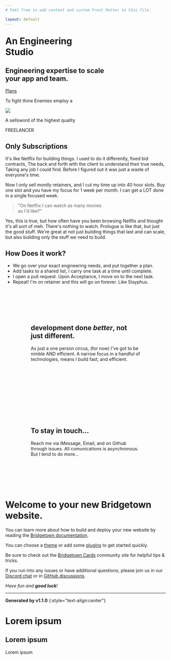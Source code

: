 ```yaml
---
# Feel free to add content and custom Front Matter to this file.

layout: default
---
```


<div class="row tall-boy">
	<h1 class="heading-one ta-center full-measure" style="margin-top:1em;">An Engineering<br>Studio</h1>
	<h2 class="excerpt ta-center full-measure">Engineering expertise to scale<br>your app and team.</h2>
	<a class="button button-standard ta-center full-measure" href="#plans">Plans</a>
</div>

<div class="row horsey vertically-padded">
	<p class="flavor-text-1">To fight thine Enemies employ a</p>
	<img class="knight" src="/images/clipart-ritter-pferd-illustration-1651441983EID-flipped.png" />
	<p class="flavor-text-2">A sellsword of the highest quality</p>
	<div class="ostentatious-font-container">
		<p class="ostentatious-font ta-center">FREELANCER</p>
	</div>
</div>

<div class="row vertically-padded">
<h2 class="heading-two ta-center">Only Subscriptions</h2>
<p class="paragraph measure ta-justify">It's like Netflix for building things. I used to do it differently, fixed bid contracts, The back and forth with the client to understand their true needs, Taking any job I could find. Before I figured out it was just a waste of everyone's time.</p>

<p class="paragraph measure ta-justify">Now I only sell montly retainers, and I cut my time up into 40 hour slots. Buy one slot and you have my focus for 1 week per month. I can get a LOT done in a single focused week. </p>

<blockquote class="quote measure ta-center">"On Netflix I can watch as many movies<br> as I'd like?"</blockquote>

<p class="paragraph measure ta-justify">Yes, this is true, but how often have you been browsing Netflix and thought it's all sort of meh. There's nothing to watch. Prologue is like that, but just the good stuff. We're great at not just building things that last and can scale, but also building only the stuff we need to build.</p>
</div>


<div class="row vertically-padded">
	<h2 class="heading-two ta-center" id="plans">How Does it work?</h2>

<ul class="paragraph measure special-ordered-list">
	<li>We go over your exact engineering needs, and put together a plan.</li>
	<li>Add tasks to a shared list, I carry one task at a time until complete.</li>
	<li>I open a pull request. Upon Acceptance, I move on to the next task.</li>
	<li>Repeat! I'm on retainer and this will go on forever. Like Sisyphus.</li>
</ul>

</div>

<div class="row vertically-padded">
<section class="columned really-wide" style="padding: 5rem;box-sizing:border-box;">
	<div>
		<h2 class="heading-two wide-measure ta-left">development done <em>better</em>, not just different.</h2>
		<p class="paragraph measure">As just a one person circus, (for now) I've got to be nimble AND efficient. A narrow focus in a handful of technologies, means I build fast, and efficient.</p>
</div>
<div class="badges-container">
	<div class="badge ios"></div>
	<div class="badge web"></div>
	<div class="badge ruby"></div>
</div>
<!-- <div class="squiggle"></div> -->
</section>

</div>

<div class="row vertically-padded">
<section class="columned full-measure" style="padding: 5rem;box-sizing:border-box;">
	<div>
		<div class="iphone-illustration"></div>
	</div>
	<div>
		<h2 class="heading-two wide-measure ta-left">To stay in touch...</h2>
		<p class="paragraph measure">Reach me via iMessage, Email, and on Github through issues. All comunications is asynchronous. But I tend to do more...</p>
	</div>
</section>
</div>




# Welcome to your new Bridgetown website.

You can learn more about how to build and deploy your new website by reading the  [Bridgetown documentation](https://www.bridgetownrb.com/docs).

You can choose a [theme](https://github.com/topics/bridgetown-theme) or add some [plugins](https://www.bridgetownrb.com/plugins/) to get started quickly.

Be sure to check out the [Bridgetown Cards](https://bridgetown.cards) community site for helpful tips & tricks.

If you run into any issues or have additional questions, please join us in our [Discord chat](https://discord.gg/4E6hktQGz4) or in [GitHub discussions](https://github.com/bridgetownrb/bridgetown/discussions).

_Have fun and **good luck**!_

----

**Generated by v1.1.0**
{:style="text-align:center"}


<h1 class="heading-one">Lorem ipsum</h1>
<h2 class="heading-two">Lorem ipsum</h2>
<p class="paragraph">Lorem ipsum</p>

